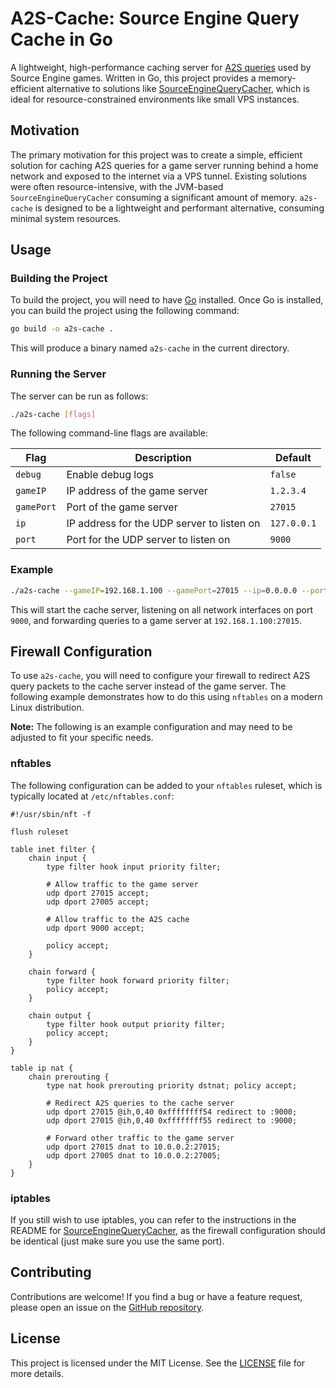 # A2S-Cache: Source Engine Query Cache in Go

A lightweight, high-performance caching server for [A2S queries](https://developer.valvesoftware.com/wiki/Server_queries) used by Source Engine games. Written in Go, this project provides a memory-efficient alternative to solutions like [SourceEngineQueryCacher](https://github.com/hyperxpro/SourceEngineQueryCacher), which is ideal for resource-constrained environments like small VPS instances.

## Motivation

The primary motivation for this project was to create a simple, efficient solution for caching A2S queries for a game server running behind a home network and exposed to the internet via a VPS tunnel. Existing solutions were often resource-intensive, with the JVM-based `SourceEngineQueryCacher` consuming a significant amount of memory. `a2s-cache` is designed to be a lightweight and performant alternative, consuming minimal system resources.

## Usage

### Building the Project

To build the project, you will need to have [Go](https://go.dev/) installed. Once Go is installed, you can build the project using the following command:

```bash
go build -o a2s-cache .
```

This will produce a binary named `a2s-cache` in the current directory.

### Running the Server

The server can be run as follows:

```bash
./a2s-cache [flags]
```

The following command-line flags are available:

| Flag       | Description                      | Default     |
|------------|----------------------------------|-------------|
| `debug`    | Enable debug logs                | `false`     |
| `gameIP`   | IP address of the game server    | `1.2.3.4`   |
| `gamePort` | Port of the game server          | `27015`     |
| `ip`       | IP address for the UDP server to listen on | `127.0.0.1` |
| `port`     | Port for the UDP server to listen on | `9000`      |

### Example

```bash
./a2s-cache --gameIP=192.168.1.100 --gamePort=27015 --ip=0.0.0.0 --port=9000
```

This will start the cache server, listening on all network interfaces on port `9000`, and forwarding queries to a game server at `192.168.1.100:27015`.

## Firewall Configuration

To use `a2s-cache`, you will need to configure your firewall to redirect A2S query packets to the cache server instead of the game server. The following example demonstrates how to do this using `nftables` on a modern Linux distribution.

**Note:** The following is an example configuration and may need to be adjusted to fit your specific needs.

### nftables

The following configuration can be added to your `nftables` ruleset, which is typically located at `/etc/nftables.conf`:

```nft
#!/usr/sbin/nft -f

flush ruleset

table inet filter {
    chain input {
        type filter hook input priority filter;

        # Allow traffic to the game server
        udp dport 27015 accept;
        udp dport 27005 accept;

        # Allow traffic to the A2S cache
        udp dport 9000 accept;

        policy accept;
    }

    chain forward {
        type filter hook forward priority filter;
        policy accept;
    }

    chain output {
        type filter hook output priority filter;
        policy accept;
    }
}

table ip nat {
    chain prerouting {
        type nat hook prerouting priority dstnat; policy accept;

        # Redirect A2S queries to the cache server
        udp dport 27015 @ih,0,40 0xffffffff54 redirect to :9000;
        udp dport 27015 @ih,0,40 0xffffffff55 redirect to :9000;

        # Forward other traffic to the game server
        udp dport 27015 dnat to 10.0.0.2:27015;
        udp dport 27005 dnat to 10.0.0.2:27005;
    }
}
```

### iptables

If you still wish to use iptables, you can refer to the instructions in the README for [SourceEngineQueryCacher](https://github.com/hyperxpro/SourceEngineQueryCacher),
as the firewall configuration should be identical (just make sure you use the same port).


## Contributing

Contributions are welcome! If you find a bug or have a feature request, please open an issue on the [GitHub repository](https://github.com/Augiro/a2s-cache).

## License

This project is licensed under the MIT License. See the [LICENSE](LICENSE) file for more details.
